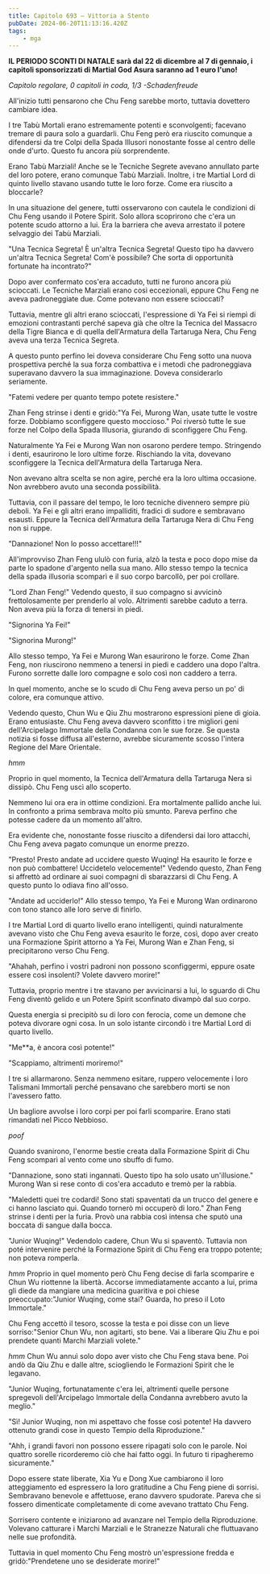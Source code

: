 ```yaml
---
title: Capitolo 693 – Vittoria a Stento
pubDate: 2024-06-20T11:13:16.420Z
tags:
    - mga
---
```



<strong>IL PERIODO SCONTI DI NATALE sarà dal 22 di dicembre al 7 di gennaio, i capitoli sponsorizzati di Martial God Asura saranno ad 1 euro l'uno!</strong>


<em>Capitolo regolare,
0 capitoli in coda, 1/3
-Schadenfreude</em>


All'inizio tutti pensarono che Chu Feng sarebbe morto, tuttavia dovettero cambiare idea.


I tre Tabù Mortali erano estremamente potenti e sconvolgenti; facevano tremare di paura solo a guardarli. Chu Feng però era riuscito comunque a difendersi da tre Colpi della Spada Illusori nonostante fosse al centro delle onde d'urto. Questo fu ancora più sorprendente.


Erano Tabù Marziali! Anche se le Tecniche Segrete avevano annullato parte del loro potere, erano comunque Tabù Marziali. Inoltre, i tre Martial Lord di quinto livello stavano usando tutte le loro forze. Come era riuscito a bloccarle?


In una situazione del genere, tutti osservarono con cautela le condizioni di Chu Feng usando il Potere Spirit. Solo allora scoprirono che c'era un potente scudo attorno a lui. Era la barriera che aveva arrestato il potere selvaggio dei Tabù Marziali.


"Una Tecnica Segreta! È un'altra Tecnica Segreta! Questo tipo ha davvero un'altra Tecnica Segreta! Com'è possibile? Che sorta di opportunità fortunate ha incontrato?"


Dopo aver confermato cos'era accaduto, tutti ne furono ancora più scioccati. Le Tecniche Marziali erano così eccezionali, eppure Chu Feng ne aveva padroneggiate due. Come potevano non essere scioccati?


Tuttavia, mentre gli altri erano scioccati, l'espressione di Ya Fei si riempì di emozioni contrastanti perché sapeva già che oltre la Tecnica del Massacro della Tigre Bianca e di quella dell'Armatura della Tartaruga Nera, Chu Feng aveva una terza Tecnica Segreta.


A questo punto perfino lei doveva considerare Chu Feng sotto una nuova prospettiva perché la sua forza combattiva e i metodi che padroneggiava superavano davvero la sua immaginazione. Doveva considerarlo seriamente.


"Fatemi vedere per quanto tempo potete resistere."


Zhan Feng strinse i denti e gridò:"Ya Fei, Murong Wan, usate tutte le vostre forze. Dobbiamo sconfiggere questo moccioso." Poi riversò tutte le sue forze nel Colpo della Spada Illusoria, giurando di sconfiggere Chu Feng.


Naturalmente Ya Fei e Murong Wan non osarono perdere tempo. Stringendo i denti, esaurirono le loro ultime forze. Rischiando la vita, dovevano sconfiggere la Tecnica dell'Armatura della Tartaruga Nera.


Non avevano altra scelta se non agire, perché era la loro ultima occasione. Non avrebbero avuto una seconda possibilità.


Tuttavia, con il passare del tempo, le loro tecniche divennero sempre più deboli. Ya Fei e gli altri erano impalliditi, fradici di sudore e sembravano esausti. Eppure la Tecnica dell'Armatura della Tartaruga Nera di Chu Feng non si ruppe.


"Dannazione! Non lo posso accettare!!!"


All'improvviso Zhan Feng ululò con furia, alzò la testa e poco dopo mise da parte lo spadone d'argento nella sua mano. Allo stesso tempo la tecnica della spada illusoria scomparì e il suo corpo barcollò, per poi crollare.


"Lord Zhan Feng!" Vedendo questo, il suo compagno si avvicinò frettolosamente per prenderlo al volo. Altrimenti sarebbe caduto a terra. Non aveva più la forza di tenersi in piedi.


"Signorina Ya Fei!"


"Signorina Murong!"


Allo stesso tempo, Ya Fei e Murong Wan esaurirono le forze. Come Zhan Feng, non riuscirono nemmeno a tenersi in piedi e caddero una dopo l'altra. Furono sorrette dalle loro compagne e solo così non caddero a terra.


In quel momento, anche se lo scudo di Chu Feng aveva perso un po' di colore, era comunque attivo.


Vedendo questo, Chun Wu e Qiu Zhu mostrarono espressioni piene di gioia. Erano entusiaste. Chu Feng aveva davvero sconfitto i tre migliori geni dell'Arcipelago Immortale della Condanna con le sue forze. Se questa notizia si fosse diffusa all'esterno, avrebbe sicuramente scosso l'intera Regione del Mare Orientale.


*hmm*


Proprio in quel momento, la Tecnica dell'Armatura della Tartaruga Nera si dissipò. Chu Feng uscì allo scoperto.


Nemmeno lui ora era in ottime condizioni. Era mortalmente pallido anche lui. In confronto a prima sembrava molto più smunto. Pareva perfino che potesse cadere da un momento all'altro.


Era evidente che, nonostante fosse riuscito a difendersi dai loro attacchi, Chu Feng aveva pagato comunque un enorme prezzo.


"Presto! Presto andate ad uccidere questo Wuqing! Ha esaurito le forze e non può combattere! Uccidetelo velocemente!" Vedendo questo, Zhan Feng si affrettò ad ordinare ai suoi compagni di sbarazzarsi di Chu Feng. A questo punto lo odiava fino all'osso.


"Andate ad ucciderlo!" Allo stesso tempo, Ya Fei e Murong Wan ordinarono con tono stanco alle loro serve di finirlo.


I tre Martial Lord di quarto livello erano intelligenti, quindi naturalmente avevano visto che Chu Feng aveva esaurito le forze, così, dopo aver creato una Formazione Spirit attorno a Ya Fei, Murong Wan e Zhan Feng, si precipitarono verso Chu Feng.


"Ahahah, perfino i vostri padroni non possono sconfiggermi, eppure osate essere così insolenti? Volete davvero morire!"


Tuttavia, proprio mentre i tre stavano per avvicinarsi a lui, lo sguardo di Chu Feng diventò gelido e un Potere Spirit sconfinato divampò dal suo corpo.


Questa energia si precipitò su di loro con ferocia, come un demone che poteva divorare ogni cosa. In un solo istante circondò i tre Martial Lord di quarto livello.


"Me**a, è ancora così potente!"


"Scappiamo, altrimenti moriremo!"


I tre si allarmarono. Senza nemmeno esitare, ruppero velocemente i loro Talismani Immortali perché pensavano che sarebbero morti se non l'avessero fatto.


Un bagliore avvolse i loro corpi per poi farli scomparire. Erano stati rimandati nel Picco Nebbioso.


*poof*


Quando svanirono, l'enorme bestie creata dalla Formazione Spirit di Chu Feng scomparì al vento come uno sbuffo di fumo.


"Dannazione, sono stati ingannati. Questo tipo ha solo usato un'illusione." Murong Wan si rese conto di cos'era accaduto e tremò per la rabbia.


"Maledetti quei tre codardi! Sono stati spaventati da un trucco del genere e ci hanno lasciato qui. Quando tornerò mi occuperò di loro." Zhan Feng strinse i denti per la furia. Provò una rabbia così intensa che sputò una boccata di sangue dalla bocca.


"Junior Wuqing!" Vedendolo cadere, Chun Wu si spaventò. Tuttavia non poté intervenire perché la Formazione Spirit di Chu Feng era troppo potente; non poteva romperla.


*hmm* Proprio in quel momento però Chu Feng decise di farla scomparire e Chun Wu riottenne la libertà. Accorse immediatamente accanto a lui, prima gli diede da mangiare una medicina guaritiva e poi chiese preoccupato:"Junior Wuqing, come stai? Guarda, ho preso il Loto Immortale."


Chu Feng accettò il tesoro, scosse la testa e poi disse con un lieve sorriso:"Senior Chun Wu, non agitarti, sto bene. Vai a liberare Qiu Zhu e poi prendete quanti Marchi Marziali volete."


*hmm* Chun Wu annuì solo dopo aver visto che Chu Feng stava bene. Poi andò da Qiu Zhu e dalle altre, sciogliendo le Formazioni Spirit che le legavano.


"Junior Wuqing, fortunatamente c'era lei, altrimenti quelle persone spregevoli dell'Arcipelago Immortale della Condanna avrebbero avuto la meglio."


"Sì! Junior Wuqing, non mi aspettavo che fosse così potente! Ha davvero ottenuto grandi cose in questo Tempio della Riproduzione."


"Ahh, i grandi favori non possono essere ripagati solo con le parole. Noi quattro sorelle ricorderemo ciò che hai fatto oggi. In futuro ti ripagheremo sicuramente."


Dopo essere state liberate, Xia Yu e Dong Xue cambiarono il loro atteggiamento ed espressero la loro gratitudine a Chu Feng piene di sorrisi. Sembravano benevole e affettuose, erano davvero spudorate. Pareva che si fossero dimenticate completamente di come avevano trattato Chu Feng.


Sorrisero contente e iniziarono ad avanzare nel Tempio della Riproduzione. Volevano catturare i Marchi Marziali e le Stranezze Naturali che fluttuavano nelle sue profondità.


Tuttavia in quel momento Chu Feng mostrò un'espressione fredda e gridò:"Prendetene uno se desiderate morire!"
                                


                                



